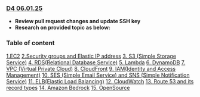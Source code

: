 ### <u>**D4 06.01.25**</u>
* **Review pull request changes and update SSH key**
* **Research on provided topic as below:**

### Table of content
[1.EC2](1.EC2.md)
[2.Security groups and Elastic IP address](2.Security%20groups%20and%20Elastic%20IP%20address.md)
[3. S3 (Simple Storage Service)](3.%20S3.md)
[4. RDS(Relational Database Service)](4.%20RDS.md)
[5. Lambda](5.%20Lambda.md)
[6. DynamoDB](6.%20DynamoDB.md)
[7. VPC (Virtual Private Cloud)](7.%20VPC.md)
[8. CloudFront](8.%20CloudFront.md)
[9. IAM(Identity and Access Management)](9.%20IAM.md)
[10. SES (Simple Email Service) and SNS (Simple Notification Service)](10.%20SES&SNS.md)
[11. ELB(Elastic Load Balancing)](11.ELB.md)
[12. CloudWatch](12.%20CloudWatch.md)
[13. Route 53 and its record types](13.%20Route%2053%20and%20its%20record%20types.md)
[14. Amazon Bedrock](14.%20Amazon%20Bedrock.md)
[15. OpenSource](15.%20OpenSource.md)